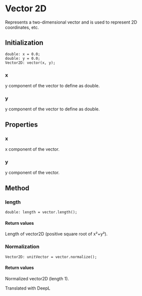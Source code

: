 # Vector 2D

Represents a two-dimensional vector and is used to represent 2D coordinates, etc.

## Initialization

```
double: x = 0.0;
double: y = 0.0;
Vector2D: vector(x, y);
```

### x

y component of the vector to define as double.

### y

y component of the vector to define as double.

## Properties

### x

x component of the vector.

### y

y component of the vector.

## Method

### length

```
double: length = vector.length();
```

#### Return values

Length of vector2D (positive square root of x²+y²).

### Normalization

```
Vector2D: unitVector = vector.normalize();
```

#### Return values

Normalized vector2D (length 1).

Translated with DeepL